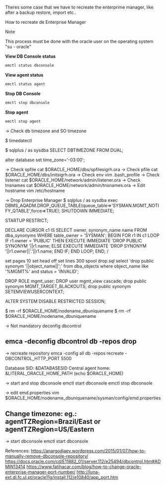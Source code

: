 


Theres some case that we have to recreate the enterprime manager, like after a backup restore, import etc..  

How to recreate de Enterprise Manager 

>[!NOTE]
>
>This process must be done with the oracle user on the operating system "su - oracle"


**View DB Console status**
```bash
emctl status dbconsole
```
**View agent status**
```bash
emctl status agent
```
**Stop DB Console**
```bash
emctl stop dbconsole
```
**Stop agent**
```bash
emctl stop agent
```

-> Check db timezone and SO timezone

$ timedatectl

$ sqlplus / as sysdba
SELECT DBTIMEZONE FROM DUAL;

alter database set time_zone='-03:00';


-> Check spfile
cat $ORACLE_HOME/dbs/spfilesigrh.ora
-> Check pfile
cat $ORACLE_HOME/dbs/initsigrh.ora
-> Check env
vim .bash_profile
-> Check listener
cat  $ORACLE_HOME/network/admin/listener.ora
-> Check tnsnames
cat  $ORACLE_HOME/network/admin/tnsnames.ora
-> Edit hostname
vim /etc/hostname


-> Drop Enterprise Manager
$ sqlplus / as sysdba
exec DBMS_AQADM.DROP_QUEUE_TABLE(queue_table=>'SYSMAN.MGMT_NOTIFY_QTABLE',force=>TRUE);
SHUTDOWN IMMEDIATE;

STARTUP RESTRICT;

DECLARE
CURSOR c1 IS
SELECT owner, synonym_name name
FROM dba_synonyms
WHERE table_owner = 'SYSMAN';
BEGIN
FOR r1 IN c1
LOOP
IF r1.owner = 'PUBLIC' THEN
EXECUTE IMMEDIATE 'DROP PUBLIC SYNONYM '||r1.name;
ELSE
EXECUTE IMMEDIATE 'DROP SYNONYM '||r1.owner||'.'||r1.name;
END IF;
END LOOP;
END;
/

set pages 10
set head off
set lines 300
spool drop.sql
select 'drop public synonym '||object_name||';'
from dba_objects
where object_name like '%MGMT%'
and status = 'INVALID';

DROP ROLE mgmt_user;
DROP user mgmt_view cascade;
drop public synonym MGMT_TARGET_BLACKOUTS;
drop public synonym SETEMVIEWUSERCONTEXT;

ALTER SYSTEM DISABLE RESTRICTED SESSION;

$ rm -rf $ORACLE_HOME/nodename_dbuniquename
$ rm -rf $ORACLE_HOME/nodename_dbuniquename

-> Not mandatory deconfig dbcontrol
## emca -deconfig dbcontrol db -repos drop


-> recreate repository
emca -config all db -repos recreate -DBCONTROL_HTTP_PORT 5500

Database SID: &DATABASESID
Central agent home: &LITERAL_ORACLE_HOME_PATH (echo $ORACLE_HOME)

-> start and stop dbconsole
emctl start dbconsole
emctl stop dbconsole


-> edit emd.properties
vim $ORACLE_HOME/nodename_dbuniquename/sysman/config/emd.properties
## Change timezone: eg.: agentTZRegion=Brazil/East or agentTZRegion=US/Eastern

-> start dbconsole
emctl start dbconsole



References:
https://anargodjaev.wordpress.com/2015/01/07/how-to-manually-remove-dbconsole-repository/
https://docs.oracle.com/cd/E11882_01/server.112/e25494/dbcontrol.htm#ADMIN13414
https://www.fatihacar.com/blog/how-to-change-oracle-enterprise-manager-port-number/
http://luna-ext.di.fc.ul.pt/oracle11g/install.112/e10840/app_port.htm